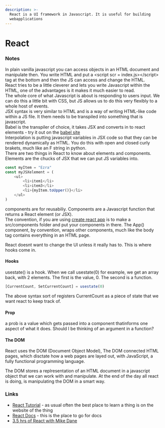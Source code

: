 ```yaml
---
description: >-
  React is a UI framework in Javascript. It is useful for building
  webapplications
---
```


# React

### Notes

In plain vanilla javascript you can access objects in an HTML document and manipulate then. You write HTML and put a &lt;script scr = index.js&gt;&lt;/script&gt; tag at the bottom and then the JS can access and change the HTML.   
React tries to be a little cleverer and lets you write Javascript within the HTML, one of the advantages is it makes it much easier to read.  
The whole core of what Javascript is about is responding to users input. We can do this a little bit with CSS, but JS allows us to do this very flexibly to a whole host of events.  
JSX syntax is very similar to HTML and is a way of writing HTML-like code within a JS file. It them needs to be transpiled into something that is javascript.   
Babel is the transpiler of choice, it takes JSX and converts in to react elements - try it out on the [babel site](https://babeljs.io/repl#?browsers=defaults%2C%20not%20ie%2011%2C%20not%20ie_mob%2011&build=&builtIns=false&corejs=3.6&spec=false&loose=false&code_lz=Q&debug=false&forceAllTransforms=false&shippedProposals=false&circleciRepo=&evaluate=false&fileSize=false&timeTravel=false&sourceType=module&lineWrap=true&presets=env%2Creact%2Cstage-2&prettier=false&targets=&version=7.15.3&externalPlugins=&assumptions=%7B%7D)  
Interpolation is putting javascript variables in JSX code so that they can be rendered dynamically as HTML. You do this with open and closed curly brakets, much like an F string in python.  
There are two things in React to know about elements and components.   
Elements are the chucks of JSX that we can put JS variables into.

```javascript
const myItem = "Ezra"
const myJSXelement = (
    <ul>
        <li>item1</li>
        <li>item3</li>
        <li>{myItem.toUpper()}</li>
    </ul>
)
```

components are for reusabiliy. Components are a Javascript function that returns a React element \(or JSX\).   
The convention, if you are using [create react app](https://reactjs.org/docs/create-a-new-react-app.html) is to make a src/components folder and put your components in there. The App\(\) component, by convention, wraps other components, much like the body tag contains everything in an HTML page. 

React doesnt want to change the UI unless it really has to. This is where hooks come in. 

#### Hooks

usestate\(\) is a hook. When we call usestate\(0\) for example, we get an array back, with 2 elements. The first is the value, 0. The second is a function.

```javascript
[CurrentCount, SetCurrentCount] = usestate(0)
```

The above syntax sort of registers CurrentCount as a piece of state that we want react to keep track of.

#### Prop

a prob is a value which gets passed into a component thatinforms one aspect of what it does. Should I be thinking of an argument in a function?

#### The DOM

React uses the DOM \(Document Object Model\), The DOM connected HTML pages, which disctate how a web pages are layed out, with JavaScript, a fully functional programming language.

The DOM stores a replresentation of an HTML document in a javascript object that we can work with and manipulate. At the end of the day all react is doing, is manipulating the DOM in a smart way. 

### 

### Links

* [React Tutorial](https://reactjs.org/tutorial/tutorial.html) - as usual often the best place to learn a thing is on the website of the thing
* [React Docs](https://reactjs.org/docs/getting-started.html) - this is the place to go for docs
* [3.5 hrs of React with Mike Dane](https://www.youtube.com/watch?v=ABQLwlE8MUA&ab_channel=MikeDane) 

